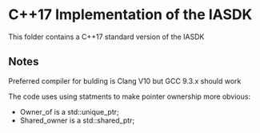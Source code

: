 # C++17 Implementation of the IASDK

This folder contains a C++17 standard version of the IASDK

## Notes

Preferred compiler for bulding is Clang V10 but GCC 9.3.x should work

The code uses using statments to make pointer ownership more obvious:

* Owner_of is a std::unique_ptr;
* Shared_owner is a std::shared_ptr;
